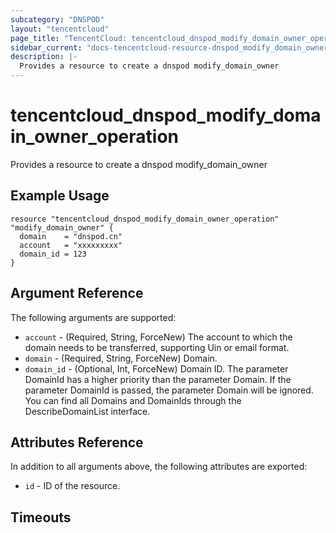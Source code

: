 ```yaml
---
subcategory: "DNSPOD"
layout: "tencentcloud"
page_title: "TencentCloud: tencentcloud_dnspod_modify_domain_owner_operation"
sidebar_current: "docs-tencentcloud-resource-dnspod_modify_domain_owner_operation"
description: |-
  Provides a resource to create a dnspod modify_domain_owner
---
```


# tencentcloud_dnspod_modify_domain_owner_operation

Provides a resource to create a dnspod modify_domain_owner

## Example Usage

```hcl
resource "tencentcloud_dnspod_modify_domain_owner_operation" "modify_domain_owner" {
  domain    = "dnspod.cn"
  account   = "xxxxxxxxx"
  domain_id = 123
}
```

## Argument Reference

The following arguments are supported:

* `account` - (Required, String, ForceNew) The account to which the domain needs to be transferred, supporting Uin or email format.
* `domain` - (Required, String, ForceNew) Domain.
* `domain_id` - (Optional, Int, ForceNew) Domain ID. The parameter DomainId has a higher priority than the parameter Domain. If the parameter DomainId is passed, the parameter Domain will be ignored. You can find all Domains and DomainIds through the DescribeDomainList interface.

## Attributes Reference

In addition to all arguments above, the following attributes are exported:

* `id` - ID of the resource.



## Timeouts

<no value>


